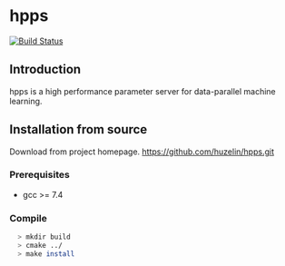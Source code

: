 # hpps

[![Build Status](https://travis-ci.org/huzelin/hpps.svg?branch=master)](https://travis-ci.org/huzelin/hpps)

## Introduction
hpps is a high performance parameter server for data-parallel machine learning.

## Installation from source

Download from project homepage. https://github.com/huzelin/hpps.git

### Prerequisites

   * gcc >= 7.4

### Compile

```bash
  > mkdir build
  > cmake ../
  > make install
```


